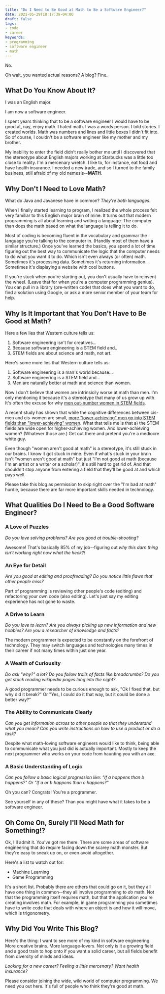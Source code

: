```yaml
---
title: "Do I Need to Be Good at Math to Be a Software Engineer?"
date: 2021-05-29T18:17:39-04:00
draft: false
tags:
- code
- career
keywords:
- programming
- software engineer
- math
---
```


No.

Oh wait, you wanted actual reasons? A blog? Fine.

## What Do You Know About It?

I was an English major.

I am now a software engineer.

I spent years thinking that to be a software engineer I would have to be good at, nay, enjoy math. I hated math. I was a words person. I told stories. I created worlds. Math was numbers and lines and little boxes I didn't fit into. So of course, I couldn't be a software engineer like my mother and my brother. 

My inability to enter the field didn't really bother me until I discovered that the stereotype about English majors working at Starbucks was a little too close to reality. I'm a mercenary wretch. I like to, for instance, eat food and have health insurance. I needed a new trade, and so I turned to the family business, still afraid of my old nemesis--**MATH**.

## Why Don't I Need to Love Math?

What do Java and Javanese have in common? _They're both languages._ 

When I finally started learning to program, I realized the whole process felt very familiar to this English major brain of mine. It turns out that modern programming is all about learning and writing a language. The computer than does the math based on what the language is telling it to do.

Most of coding is becoming fluent in the vocabulary and grammar the language you're talking to the computer in. (Handily most of them have a similar structure.) Once you've learned the basics, you spend a lot of time figuring out the best way to communicate the logic that the computer needs to do what you want it to do. Which isn't even always (or often) math. Sometimes it's processing data. Sometimes it's returning information. Sometimes it's displaying a website with cool buttons.

If you're stuck when you're starting out, you don't usually have to reinvent the wheel. (Leave that for when you're a computer programming genius). You can pull in a library (pre-written code) that does what you want to do, find a solution using Google, or ask a more senior member of your team for help.

## Why Is It Important that You Don't Have to Be Good at Math?

Here a few lies that Western culture tells us:

1. Software engineering isn't for creatives...
2. Because software engineering is a STEM field and..
3. STEM fields are about science and math, not art.

Here's some more lies that Western culture tells us:

1. Software engineering is a man's world because...
2. Software engineering is a STEM field and...
3. Men are naturally better at math and science than women.

Now I don't believe that women are intrinsicily worse at math than men. I'm only mentioning it because it's a stereotype that many of us grow up with. It's often the excuse for why [men out-number women in STEM fields][1].

A recent study has shown that while the cognitive differences between cis-men and cis-women are small, [more "lower-achieving" men go into STEM fields than "lower-achieving" women][2]. What that tells me is that a) the STEM fields are wide open for higher-achieving women. And lower-achieving women? (Whatever those are.) Get out there and pretend you're a mediocre white guy.

Even though "women aren't good at math" is a stereotype, it's still stuck in our brains. I know it got stuck in mine. Even if what's stuck in your brain isn't "women aren't good at math" but just "I'm not good at math (because I'm an artist or a writer or a scholar)", it's still hard to get rid of. And that shouldn't stop anyone from entering a field that they'll be good at and which pays well. 

Please take this blog as permission to skip right over the "I'm bad at math" hurdle, because there are far more important skills needed in technology.

[1]: <https://www.census.gov/library/stories/2021/01/women-making-gains-in-stem-occupations-but-still-underrepresented.html#:~:text=Women%20Are%20Nearly%20Half%20of,Only%2027%25%20of%20STEM%20Workers&text=Men%20made%20up%2052%25%20of,up%2048%25%20of%20all%20workers.> "Women Are Nearly Half of U.S. Workforce but Only 27% of STEM Workers"

[2]: <https://www.nyu.edu/about/news-publications/news/2020/june/study--academic-achievement-isn-t-the-reason-there-are-more-men-.html> "Academic Achievement isn’t the Reason There are More Men than Women Majoring in Physics, Engineering and Computer Science"

## What Qualities Do I Need to Be a Good Software Engineer?

### A Love of Puzzles
_Do you love solving problems? Are you good at trouble-shooting?_

Awesome! That's basically 85% of my job--figuring out _why this darn thing isn't working right now what the heck?!_

### An Eye for Detail
_Are you good at editing and proofreading? Do you notice little flaws that other people miss?_ 

Part of programming is reviewing other people's code (editing) and refactoring your own code (also editing). Let's just say my editing experience has not gone to waste.

### A Drive to Learn
_Do you love to learn? Are you always picking up new information and new hobbies? Are you a researcher of knowledge and facts?_

The modern programmer is expected to be constantly on the forefront of technology. They may switch languages and technologies many times in their career if not many times within just one year.

### A Wealth of Curiousity
_Do ask "why?" a lot? Do you follow trails of facts like breadcrumbs? Do you get stuck reading wikipedia pages long into the night?_

A good programmer needs to be curious enough to ask, "Ok I fixed that, but why did it break?" Or "Yes, I could do it that way, but it could be done a better way?"

### The Ability to Communicate Clearly
_Can you get information across to other people so that they understand what you mean? Can you write instructions on how to use a product or do a task?_

Despite what math-loving software engineers would like to think, being able to communicate what you just did is actually important. Mostly to keep the next programmer who works on your code from haunting you with an axe.

### A Basic Understanding of Logic
_Can you follow a basic logical progression like: "If a happens than b happens?" Or "If a or b happens than c happens?"_

Oh you can? Congrats! You're a programmer.

See yourself in any of these? Than you might have what it takes to be a software engineer.

## Oh Come On, Surely I'll Need Math for Something!?
Ok, I'll admit it. You've got me there. There are some areas of software engineering that do require facing down the scarey math monster. But they're easy to sneak up on, or even avoid altogether.

Here's a list to watch out for:

- Machine Learning
- Game Programming

It's a short list. Probably there are others that could go on it, but they all have one thing in common--they all involve programming to _do_ math. Not that the programming itself requires math, but that the application you're creating involves math. For example, in game programming you sometimes have to write code that deals with where an object is and how it will move, which is trigonometry.

## Why Did You Write This Blog?

Here's the thing: I want to see more of my kind in software engineering. More creative brains. More language-lovers. Not only is it a growing field and a good train to hop onto if you want a solid career, but all fields benefit from diversity of minds and ideas. 

_Looking for a new career? Feeling a little mercenary? Want health insurance?_

Please consider joining the wide, wild world of computer programming. We need you out here. It's full of people who think they're good at math.
